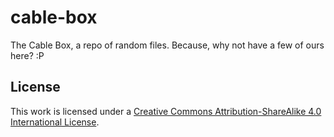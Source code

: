 # cable-box

The Cable Box, a repo of random files. Because, why not have a few of ours here? :P

## License

This work is licensed under a [Creative Commons Attribution-ShareAlike 4.0 International License](http://creativecommons.org/licenses/by-sa/4.0/).

